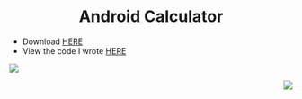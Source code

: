 <h1 align="center"> Android Calculator </h1>

* Download [HERE](https://github.com/arturobp3/Android_Calculator/blob/master/Calculadora.apk)
* View the code I wrote [HERE](https://github.com/arturobp3/Android_Calculator/tree/master/Calculadora/app)

<p align="left">
  <img src="https://github.com/arturobp3/Android_Calculator/blob/master/screenshots/1.png">
</p>
<p align="right">
  <img src="https://github.com/arturobp3/Android_Calculator/blob/master/screenshots/2.png">
</p>
